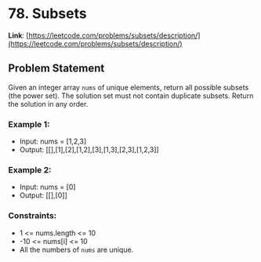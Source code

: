 # 78. Subsets
**Link**: [https://leetcode.com/problems/subsets/description/](https://leetcode.com/problems/subsets/description/)

## Problem Statement
Given an integer array `nums` of unique elements, return all possible subsets (the power set).
The solution set must not contain duplicate subsets. Return the solution in any order.

### Example 1:
- Input: nums = [1,2,3]
- Output: [[],[1],[2],[1,2],[3],[1,3],[2,3],[1,2,3]]

### Example 2:
- Input: nums = [0]
- Output: [[],[0]]

### Constraints:
- 1 <= nums.length <= 10
- -10 <= nums[i] <= 10
- All the numbers of `nums` are unique.
